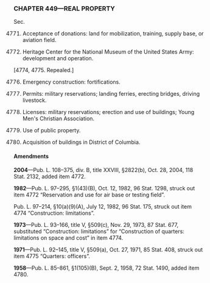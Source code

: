 ### **CHAPTER 449—REAL PROPERTY** ###

Sec.

4771. Acceptance of donations: land for mobilization, training, supply base, or aviation field.

4772. Heritage Center for the National Museum of the United States Army: development and operation.

[4774, 4775. Repealed.]

4776. Emergency construction: fortifications.

4777. Permits: military reservations; landing ferries, erecting bridges, driving livestock.

4778. Licenses: military reservations; erection and use of buildings; Young Men's Christian Association.

4779. Use of public property.

4780. Acquisition of buildings in District of Columbia.

#### Amendments ####

**2004**—Pub. L. 108–375, div. B, title XXVIII, §2822(b), Oct. 28, 2004, 118 Stat. 2132, added item 4772.

**1982**—Pub. L. 97–295, §1(43)(B), Oct. 12, 1982, 96 Stat. 1298, struck out item 4772 “Reservation and use for air base or testing field”.

Pub. L. 97–214, §10(a)(9)(A), July 12, 1982, 96 Stat. 175, struck out item 4774 “Construction: limitations”.

**1973**—Pub. L. 93–166, title V, §509(c), Nov. 29, 1973, 87 Stat. 677, substituted “Construction: limitations” for “Construction of quarters: limitations on space and cost” in item 4774.

**1971**—Pub. L. 92–145, title V, §509(a), Oct. 27, 1971, 85 Stat. 408, struck out item 4775 “Quarters: officers”.

**1958**—Pub. L. 85–861, §1(105)(B), Sept. 2, 1958, 72 Stat. 1490, added item 4780.
